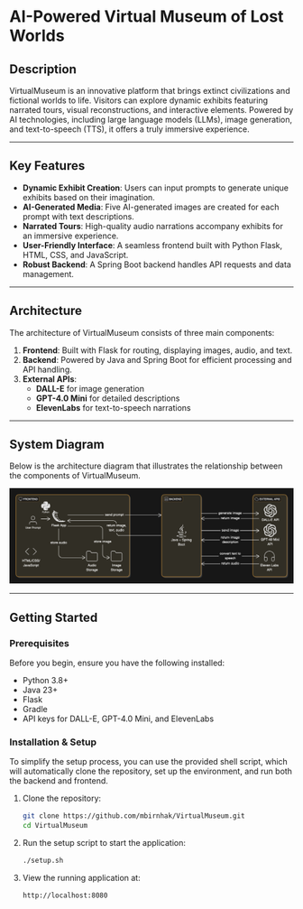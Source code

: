 # AI-Powered Virtual Museum of Lost Worlds

## Description
VirtualMuseum is an innovative platform that brings extinct civilizations and fictional worlds to life. Visitors can explore dynamic exhibits featuring narrated tours, visual reconstructions, and interactive elements. Powered by AI technologies, including large language models (LLMs), image generation, and text-to-speech (TTS), it offers a truly immersive experience.

---

## Key Features
- **Dynamic Exhibit Creation**: Users can input prompts to generate unique exhibits based on their imagination.
- **AI-Generated Media**: Five AI-generated images are created for each prompt with text descriptions.
- **Narrated Tours**: High-quality audio narrations accompany exhibits for an immersive experience.
- **User-Friendly Interface**: A seamless frontend built with Python Flask, HTML, CSS, and JavaScript.
- **Robust Backend**: A Spring Boot backend handles API requests and data management.

---

## Architecture
The architecture of VirtualMuseum consists of three main components:

1. **Frontend**: Built with Flask for routing, displaying images, audio, and text.
2. **Backend**: Powered by Java and Spring Boot for efficient processing and API handling.
3. **External APIs**: 
   - **DALL-E** for image generation
   - **GPT-4.0 Mini** for detailed descriptions
   - **ElevenLabs** for text-to-speech narrations

---

## System Diagram
Below is the architecture diagram that illustrates the relationship between the components of VirtualMuseum.

![System Architecture](diagram.png)

---

## Getting Started

### Prerequisites
Before you begin, ensure you have the following installed:

- Python 3.8+
- Java 23+
- Flask
- Gradle
- API keys for DALL-E, GPT-4.0 Mini, and ElevenLabs

### Installation & Setup
To simplify the setup process, you can use the provided shell script, which will automatically clone the repository, set up the environment, and run both the backend and frontend.

1. Clone the repository:
   ```bash
   git clone https://github.com/mbirnhak/VirtualMuseum.git
   cd VirtualMuseum
   ```
2. Run the setup script to start the application:
   ```bash
   ./setup.sh
   ```
3. View the running application at:
   ```bash
   http://localhost:8080
   ```